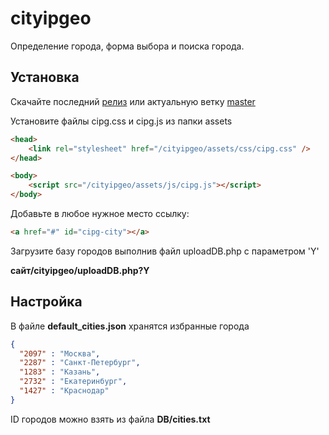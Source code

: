 # cityipgeo
Определение города, форма выбора и поиска города.

## Установка
Скачайте последний [релиз](https://github.com/supercute/cityipgeo/releases/)  или актуальную ветку [master](https://github.com/supercute/cityipgeo/archive/master.zip)

Установите файлы cipg.css и cipg.js из папки assets
```html
<head>
    <link rel="stylesheet" href="/cityipgeo/assets/css/cipg.css" />
</head>

<body>
    <script src="/cityipgeo/assets/js/cipg.js"></script>
</body>
```
Добавьте в любое нужное место ссылку:

```html
<a href="#" id="cipg-city"></a>
```

Загрузите базу городов выполнив файл uploadDB.php с параметром 'Y' 

**сайт/cityipgeo/uploadDB.php?Y**

## Настройка

В файле **default_cities.json** хранятся избранные города

```json
{
  "2097" : "Москва",
  "2287" : "Санкт-Петербург",
  "1283" : "Казань",
  "2732" : "Екатеринбург",
  "1427" : "Краснодар"
}
```

ID городов можно взять из файла **DB/cities.txt**
